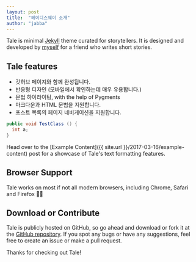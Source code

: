 ```yaml
---
layout: post
title:  "헤이디스웨이 소개"
author: "jabba"
---
```


Tale is minimal [Jekyll](https://jekyllrb.com/) theme curated for storytellers. It is designed and developed by [myself](https://github.com/chesterhow/) for a friend who writes short stories.

## Tale features
- 깃허브 페이지와 함께 완성됩니다.
- 반응형 디자인 (모바일에서 확인하는데 매우 유용합니다.)
- 문법 하이라이팅, with the help of Pygments
- 마크다운과 HTML 문법을 지원합니다.
- 포스트 목록의 페이지 네비게이션을 지원합니다.

```java
public void TestClass () {
  int a;
}
```

Head over to the [Example Content]({{ site.url }}/2017-03-16/example-content) post for a showcase of Tale's text formatting features.

## Browser Support
Tale works on most if not all modern browsers, including Chrome, Safari and Firefox 👍🏼

## Download or Contribute
Tale is publicly hosted on GitHub, so go ahead and download or fork it at the [GitHub repository](https://github.com/chesterhow/tale). If you spot any bugs or have any suggestions, feel free to create an issue or make a pull request.

Thanks for checking out Tale!
